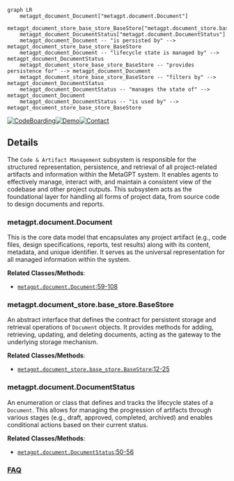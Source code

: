 ```mermaid
graph LR
    metagpt_document_Document["metagpt.document.Document"]
    metagpt_document_store_base_store_BaseStore["metagpt.document_store.base_store.BaseStore"]
    metagpt_document_DocumentStatus["metagpt.document.DocumentStatus"]
    metagpt_document_Document -- "is persisted by" --> metagpt_document_store_base_store_BaseStore
    metagpt_document_Document -- "lifecycle state is managed by" --> metagpt_document_DocumentStatus
    metagpt_document_store_base_store_BaseStore -- "provides persistence for" --> metagpt_document_Document
    metagpt_document_store_base_store_BaseStore -- "filters by" --> metagpt_document_DocumentStatus
    metagpt_document_DocumentStatus -- "manages the state of" --> metagpt_document_Document
    metagpt_document_DocumentStatus -- "is used by" --> metagpt_document_store_base_store_BaseStore
```

[![CodeBoarding](https://img.shields.io/badge/Generated%20by-CodeBoarding-9cf?style=flat-square)](https://github.com/CodeBoarding/GeneratedOnBoardings)[![Demo](https://img.shields.io/badge/Try%20our-Demo-blue?style=flat-square)](https://www.codeboarding.org/demo)[![Contact](https://img.shields.io/badge/Contact%20us%20-%20contact@codeboarding.org-lightgrey?style=flat-square)](mailto:contact@codeboarding.org)

## Details

The `Code & Artifact Management` subsystem is responsible for the structured representation, persistence, and retrieval of all project-related artifacts and information within the MetaGPT system. It enables agents to effectively manage, interact with, and maintain a consistent view of the codebase and other project outputs. This subsystem acts as the foundational layer for handling all forms of project data, from source code to design documents and reports.

### metagpt.document.Document
This is the core data model that encapsulates any project artifact (e.g., code files, design specifications, reports, test results) along with its content, metadata, and unique identifier. It serves as the universal representation for all managed information within the system.


**Related Classes/Methods**:

- <a href="https://github.com/geekan/MetaGPT/blob/main/metagpt/document.py#L59-L108" target="_blank" rel="noopener noreferrer">`metagpt.document.Document`:59-108</a>


### metagpt.document_store.base_store.BaseStore
An abstract interface that defines the contract for persistent storage and retrieval operations of `Document` objects. It provides methods for adding, retrieving, updating, and deleting documents, acting as the gateway to the underlying storage mechanism.


**Related Classes/Methods**:

- <a href="https://github.com/geekan/MetaGPT/blob/main/metagpt/document_store/base_store.py#L12-L25" target="_blank" rel="noopener noreferrer">`metagpt.document_store.base_store.BaseStore`:12-25</a>


### metagpt.document.DocumentStatus
An enumeration or class that defines and tracks the lifecycle states of a `Document`. This allows for managing the progression of artifacts through various stages (e.g., draft, approved, completed, archived) and enables conditional actions based on their current status.


**Related Classes/Methods**:

- <a href="https://github.com/geekan/MetaGPT/blob/main/metagpt/document.py#L50-L56" target="_blank" rel="noopener noreferrer">`metagpt.document.DocumentStatus`:50-56</a>




### [FAQ](https://github.com/CodeBoarding/GeneratedOnBoardings/tree/main?tab=readme-ov-file#faq)